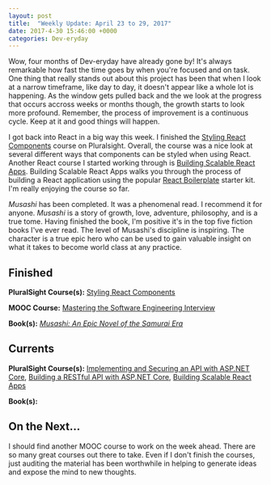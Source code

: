 ```yaml
---
layout: post
title:  "Weekly Update: April 23 to 29, 2017"
date: 2017-4-30 15:46:00 +0000
categories: Dev-eryday
---
```


Wow, four months of Dev-eryday have already gone by! It's always remarkable how fast the time goes by when you're focused and on task. One thing that really stands out about this project has been that when I look at a narrow timeframe, like day to day, it doesn't appear like a whole lot is happening. As the window gets pulled back and the we look at the progress that occurs accross weeks or months though, the growth starts to look more profound. Remember, the process of improvement is a continuous cycle. Keep at it and good things will happen.

I got back into React in a big way this week. I finished the [Styling React Components][sty] course on Pluralsight. Overall, the course was a nice look at several different ways that components can be styled when using React. Another React course I started working through is [Building Scalable React Apps][re]. Building Scalable React Apps walks you through the process of building a React application using the popular [React Boilerplate][rb] starter kit. I'm really enjoying the course so far.

*Musashi* has been completed. It was a phenomenal read. I recommend it for anyone. *Musashi* is a story of growth, love, adventure, philosophy, and is a true tome. Having finished the book, I'm positive it's in the top five fiction books I've ever read. The level of Musashi's discipline is inspiring. The character is a true epic hero who can be used to gain valuable insight on what it takes to become world class at any practice.

Finished
--------
**PluralSight Course(s):** [Styling React Components][sty]

**MOOC Course:** [Mastering the Software Engineering Interview][se]

**Book(s):** *[Musashi: An Epic Novel of the Samurai Era][mus]* 

Currents
--------
**PluralSight Course(s):** [Implementing and Securing an API with ASP.NET Core][core], [Building a RESTful API with ASP.NET Core][rest], [Building Scalable React Apps][re]

**Book(s):** 

On the Next...
--------
I should find another MOOC course to work on the week ahead. There are so many great courses out there to take. Even if I don't finish the courses, just auditing the material has been worthwhile in helping to generate ideas and expose the mind to new thoughts. 

[mus]: https://www.amazon.com/dp/B00CD428BU/ref=dp-kindle-redirect?_encoding=UTF8&btkr=1
[se]: https://www.coursera.org/learn/cs-tech-interview/
[rest]: https://app.pluralsight.com/library/courses/asp-dot-net-core-restful-api-building/table-of-contents
[mac]: https://app.pluralsight.com/library/courses/dotnet-core-mac-linux-getting-started/table-of-contents
[core]: https://app.pluralsight.com/library/courses/aspdotnetcore-implementing-securing-api/table-of-contents
[pr]: https://github.com/jpniederer/PlayingWithReact
[https]: https://app.pluralsight.com/library/courses/https-every-developer-must-know/table-of-contents
[re]: https://app.pluralsight.com/library/courses/react-boilerplate-building-scalable-apps/table-of-contents
[sty]: https://app.pluralsight.com/library/courses/react-styling-components/table-of-contents
[rb]: https://www.reactboilerplate.com